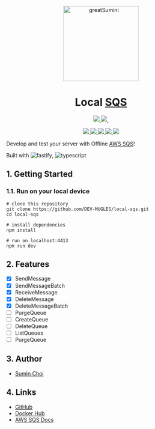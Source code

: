 <p align="center">
  <a href="https://github.com/greatSumini" target="blank"><img src="https://avatars.githubusercontent.com/u/48555121" width="200" height="auto" alt="greatSumini"/></a>
</p>

<h1 align="center">Local <a href="https://aws.amazon.com/sqs/" target="_blank">SQS</a></h1>

<p align="center">
  <a aria-label="version" href="https://github.com/greatSumini/local-sqs">
    <img src="https://img.shields.io/github/package-json/v/greatSumini/local-sqs?style=for-the-badge&labelColor=000000">
  </a>
  <a aria-label="license" href="https://github.com/greatSumini/local-sqs/blob/main/LICENSE">
    <img src="https://img.shields.io/github/license/greatSumini/local-sqs?style=for-the-badge&labelColor=000000">
  </a>
  <a aria-label="Docker Hub" href="https://hub.docker.com/repository/docker/greatsumini/local-sqs">
    <img alt="" src="https://img.shields.io/badge/DOCKER%20HUB-skyblue.svg?style=for-the-badge&logoWidth=20&logo=Docker&logoColor=000000">
  </a>
</p>

<p align="center">
  <a aria-label="CI" href="https://github.com/greatSumini/local-sqs/actions/workflows/ci.yml">
    <img src="https://img.shields.io/github/workflow/status/greatSumini/local-sqs/CI?label=CI&labelColor=000000">
  </a>
  <a aria-label="codecov coverage" href="https://app.codecov.io/gh/greatSumini/local-sqs/">
    <img src="https://img.shields.io/codecov/c/gh/greatSumini/local-sqs">
  </a>
  <a aria-label="docker image size" href="https://hub.docker.com/repository/docker/greatsumini/local-sqs">
    <img src="https://img.shields.io/docker/image-size/greatsumini/local-sqs">
  </a>
  <a aria-label="docker pulls" href="https://hub.docker.com/repository/docker/greatsumini/local-sqs">
    <img src="https://img.shields.io/docker/pulls/greatsumini/local-sqs">
  </a>
  <a aria-label="github stars" href="https://github.com/greatSumini/local-sqs">
    <img src="https://img.shields.io/github/stars/greatsumini/local-sqs?style=social">
  </a>
</p>

Develop and test your server with Offline [AWS SQS](https://aws.amazon.com/sqs/)!

Built with ![fastify](https://img.shields.io/badge/fastify-%23000000.svg?logo=fastify&logoColor=white), ![typescript](https://img.shields.io/badge/typescript-%23007ACC.svg?logo=typescript&logoColor=white)

## 1. Getting Started

### 1.1. Run on your local device

```shell
# clone this repository
git clone https://github.com/DEV-MUGLES/local-sqs.git
cd local-sqs

# install dependencies
npm install

# run on localhost:4413
npm run dev
```

## 2. Features

- [x] SendMessage
- [x] SendMessageBatch
- [x] ReceiveMessage
- [x] DeleteMessage
- [x] DeleteMessageBatch
- [ ] PurgeQueue
- [ ] CreateQueue
- [ ] DeleteQueue
- [ ] ListQueues
- [ ] PurgeQueue

## 3. Author

- [Sumin Choi](https://sumini.dev)

## 4. Links

- [GitHub](https://github.com/greatSumini/local-sqs)
- [Docker Hub](https://hub.docker.com/repository/docker/greatsumini/local-sqs)
- [AWS SQS Docs](https://docs.aws.amazon.com/sqs/index.html)
